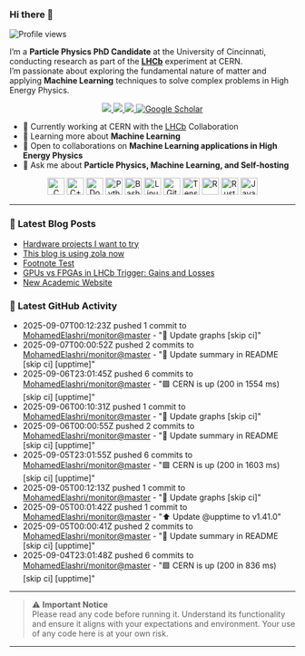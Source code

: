 ### Hi there 👋

<p align="left">
  <img src="https://komarev.com/ghpvc/?username=MohamedElashri&style=flat-square" alt="Profile views" />
</p>

I’m a **Particle Physics PhD Candidate** at the University of Cincinnati, conducting research as part of the **[LHCb](https://home.cern/science/experiments/lhcb)** experiment at CERN.  
I’m passionate about exploring the fundamental nature of matter and applying **Machine Learning** techniques to solve complex problems in High Energy Physics.



<p align="center">
  <a href="https://melashri.net/">
    <img src="https://img.shields.io/badge/Website-melashri.net-blue?logo=google-chrome&logoColor=white" />
  </a>
  <a href="https://linkedin.com/in/elashri">
    <img src="https://img.shields.io/badge/LinkedIn-elashri-blue?logo=linkedin&logoColor=white" />
  </a>
  <a href="https://keybase.io/melashri">
    <img src="https://img.shields.io/badge/Keybase-melashri-orange?logo=keybase&logoColor=white" />
  </a>
  <a href="https://scholar.google.com/citations?user=XtPg3SIAAAAJ&hl=en">
    <img src="https://img.shields.io/badge/Google%20Scholar-Mohamed Elashri-blue?logo=google-scholar" alt="Google Scholar"/>
  </a>

</p>



- 🔭 Currently working at CERN with the [LHCb](https://home.cern/science/experiments/lhcb) Collaboration  
- 🌱 Learning more about **Machine Learning**  
- 👯 Open to collaborations on **Machine Learning applications in High Energy Physics**  
- 💬 Ask me about **Particle Physics, Machine Learning, and Self-hosting**  




<div align="center">
  <img src="https://profilinator.rishav.dev/skills-assets/c-original.svg" alt="C" height="30" />
  <img src="https://profilinator.rishav.dev/skills-assets/cplusplus-original.svg" alt="C++" height="30" />
  <img src="https://profilinator.rishav.dev/skills-assets/docker-original-wordmark.svg" alt="Docker" height="30" />
  <img src="https://profilinator.rishav.dev/skills-assets/python-original.svg" alt="Python" height="30" />
  <img src="https://profilinator.rishav.dev/skills-assets/gnu_bash-icon.svg" alt="Bash" height="30" />
  <img src="https://profilinator.rishav.dev/skills-assets/linux-original.svg" alt="Linux" height="30" />
  <img src="https://profilinator.rishav.dev/skills-assets/git-scm-icon.svg" alt="Git" height="30" />
  <img src="https://profilinator.rishav.dev/skills-assets/tensorflow-icon.svg" alt="TensorFlow" height="30" />
  <img src="https://profilinator.rishav.dev/skills-assets/r.svg" alt="R" height="30" />
  <img src="https://profilinator.rishav.dev/skills-assets/rust-plain.svg" alt="Rust" height="30" />
  <img src="https://profilinator.rishav.dev/skills-assets/javascript-original.svg" alt="JavaScript" height="30" />
</div>

---

### 📌 Latest Blog Posts
<!-- BLOG-POST-LIST:START -->

- [Hardware projects I want to try](https://blog.melashri.net/micro/hardware-projects-list/)
- [This blog is using zola now](https://blog.melashri.net/micro/zola-blog/)
- [Footnote Test](https://blog.melashri.net/footnote-test/)
- [GPUs vs FPGAs in LHCb Trigger: Gains and Losses](https://blog.melashri.net/posts/lhcb-htl1/)
- [New Academic Website](https://blog.melashri.net/micro/new-academic-website/)

<!-- BLOG-POST-LIST:END -->

### 📌 Latest GitHub Activity
<!-- ACTIVITY:START -->
- 2025-09-07T00:12:23Z pushed 1 commit to [MohamedElashri/monitor@master](https://github.com/MohamedElashri/monitor/compare/facb625d316a8007a58a5efde7af394fc1588bf6...ab859afcabfb1c65fc7f38f21863abcc07e3a09a) - ":bento: Update graphs [skip ci]"
- 2025-09-07T00:00:52Z pushed 2 commits to [MohamedElashri/monitor@master](https://github.com/MohamedElashri/monitor/compare/feafcd90ddce81ed844224166373412a9e109a87...facb625d316a8007a58a5efde7af394fc1588bf6) - ":pencil: Update summary in README [skip ci] [upptime]"
- 2025-09-06T23:01:45Z pushed 6 commits to [MohamedElashri/monitor@master](https://github.com/MohamedElashri/monitor/compare/057dbbe7f3de6039e3f38adc797726f368c63f81...feafcd90ddce81ed844224166373412a9e109a87) - "🟩 CERN is up (200 in 1554 ms) [skip ci] [upptime]"
- 2025-09-06T00:10:31Z pushed 1 commit to [MohamedElashri/monitor@master](https://github.com/MohamedElashri/monitor/compare/7b94e36adfd67982b469d1aacd738a8a1b5bc611...057dbbe7f3de6039e3f38adc797726f368c63f81) - ":bento: Update graphs [skip ci]"
- 2025-09-06T00:00:55Z pushed 2 commits to [MohamedElashri/monitor@master](https://github.com/MohamedElashri/monitor/compare/30822fda933a7536377badaa078f13519c0285cc...7b94e36adfd67982b469d1aacd738a8a1b5bc611) - ":pencil: Update summary in README [skip ci] [upptime]"
- 2025-09-05T23:01:55Z pushed 6 commits to [MohamedElashri/monitor@master](https://github.com/MohamedElashri/monitor/compare/d5051685dfce2e3a811adc7f85a63e18f056329d...30822fda933a7536377badaa078f13519c0285cc) - "🟩 CERN is up (200 in 1603 ms) [skip ci] [upptime]"
- 2025-09-05T00:12:13Z pushed 1 commit to [MohamedElashri/monitor@master](https://github.com/MohamedElashri/monitor/compare/181d0925f249ce12f2dc28c277629bb11c810ddb...d5051685dfce2e3a811adc7f85a63e18f056329d) - ":bento: Update graphs [skip ci]"
- 2025-09-05T00:01:42Z pushed 1 commit to [MohamedElashri/monitor@master](https://github.com/MohamedElashri/monitor/compare/1e90aa8208405115e34418d7efee509ba0e48cb6...181d0925f249ce12f2dc28c277629bb11c810ddb) - ":arrow_up: Update @upptime to v1.41.0"
- 2025-09-05T00:00:41Z pushed 2 commits to [MohamedElashri/monitor@master](https://github.com/MohamedElashri/monitor/compare/aaa666b9f8e428e30a67e13106284003ee64ffee...1e90aa8208405115e34418d7efee509ba0e48cb6) - ":pencil: Update summary in README [skip ci] [upptime]"
- 2025-09-04T23:01:48Z pushed 6 commits to [MohamedElashri/monitor@master](https://github.com/MohamedElashri/monitor/compare/28a2b5342e816e4af66b292ccf34d3577feea85b...aaa666b9f8e428e30a67e13106284003ee64ffee) - "🟩 CERN is up (200 in 836 ms) [skip ci] [upptime]"
<!-- ACTIVITY:END -->

---

> ⚠️ **Important Notice**  
> Please read any code before running it. Understand its functionality and ensure it aligns with your expectations and environment. Your use of any code here is at your own risk.

---

